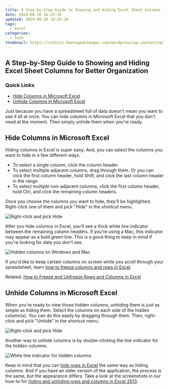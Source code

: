 ```yaml
---
title: A Step-by-Step Guide to Showing and Hiding Excel Sheet Columns for Better Organization
date: 2024-08-26 16:22:35
updated: 2024-08-29 10:42:24
tags:
  - excel
categories:
  - tech
thumbnail: https://static1.howtogeekimages.com/wordpress/wp-content/uploads/2021/05/MS-excel-logo-675.png
---
```


## A Step-by-Step Guide to Showing and Hiding Excel Sheet Columns for Better Organization

### Quick Links

* [Hide Columns in Microsoft Excel](https://win-solutions.techidaily.com/the-definitive-fix-for-the-roblox-launch-problem-expert-advice/)
* [Unhide Columns in Microsoft Excel](https://youtube-clips.techidaily.com/in-2024-elevate-your-engagement-top-10-video-response-insights/)

 Just because you have a spreadsheet full of data doesn't mean you want to see it all at once. You can hide columns in Microsoft Excel that you don't need at the moment. Then simply unhide them when you're ready.

##  Hide Columns in Microsoft Excel

 Hiding columns in Excel is super easy. And, you can select the columns you want to hide in a few different ways.

* To select a single column, click the column header.
* To select multiple adjacent columns, drag through them. Or you can click the first column header, hold Shift, and click the last column header in the range.
* To select multiple non-adjacent columns, click the first column header, hold Ctrl, and click the remaining column headers.

 Once you choose the columns you want to hide, they'll be highlighted. Right-click one of them and pick "Hide" in the shortcut menu.

![Right-click and pick Hide](https://static1.howtogeekimages.com/wordpress/wp-content/uploads/2021/09/Hide-ExcelColumns.png) 

 After you hide columns in Excel, you'll see a thick white line indicator between the remaining column headers. If you're using a Mac, this indicator may appear as a bold green line. This is a good thing to keep in mind if you're looking for data you don't see.

![Hidden columns on Windows and Mac](https://static1.howtogeekimages.com/wordpress/wp-content/uploads/2021/09/HiddenWindowsMac-ExcelColumns.png) 

 If you'd like to keep certain columns on screen while you scroll through your spreadsheet, learn [how to freeze columns and rows in Excel](https://some-guidance.techidaily.com/updated-the-artisan-editor-refining-video-transitions-with-inshot/).

Related: [How to Freeze and Unfreeze Rows and Columns in Excel](https://some-guidance.techidaily.com/updated-the-artisan-editor-refining-video-transitions-with-inshot/) 

##  Unhide Columns in Microsoft Excel

 When you're ready to view those hidden columns, unhiding them is just as simple as hiding them. Select the columns on each side of the hidden column(s). You can do this easily by dragging through them. Then, right-click and pick "Unhide" in the shortcut menu.

![Right-click and pick Hide](https://static1.howtogeekimages.com/wordpress/wp-content/uploads/2021/09/Hide-ExcelColumns.png) 

 Another way to unhide columns is by double-clicking the line indicator for the hidden columns.

![White line indicator for hidden columns](https://static1.howtogeekimages.com/wordpress/wp-content/uploads/2021/09/HiddenWindows-ExcelColumns.png) 

 Keep in mind that you can [hide rows in Excel](https://apple-account.techidaily.com/in-2024-tips-and-tricks-for-apple-id-locked-issue-from-apple-iphone-6-by-drfone-ios/) the same way as hiding columns. And if you have an older version of the application, the process is the same, but the appearance differs. Take a look at the screenshots in our how-to for [hiding and unhiding rows and columns in Excel 2013](https://win-blog.techidaily.com/eliminating-delays-how-to-address-frame-rate-issues-in-forza-horizon-5/).

<ins class="adsbygoogle"
     style="display:block"
     data-ad-format="autorelaxed"
     data-ad-client="ca-pub-7571918770474297"
     data-ad-slot="1223367746"></ins>



<ins class="adsbygoogle"
     style="display:block"
     data-ad-client="ca-pub-7571918770474297"
     data-ad-slot="8358498916"
     data-ad-format="auto"
     data-full-width-responsive="true"></ins>
